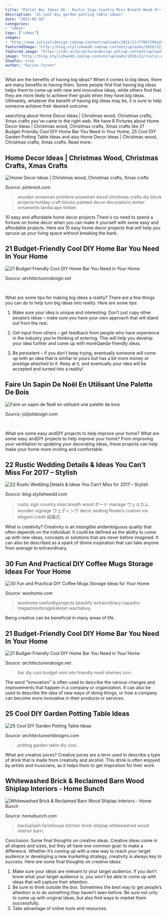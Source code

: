 ```yaml
---
title: "Pallet Bar Ideas Uk : Rustic Sign Country Miss Breath Wood ボード Mariage ウェルカム Wooden Signage ウェディング Decor Seating Flowers Custom Via Elegant Credit 結婚式"
description: "25 cool diy garden potting table ideas"
date: "2023-05-10"
categories:
- "ideas"
tags: ["ideas"]
images:
- "http://www.jolijolidesign.com/wp-content/uploads/2015/11/f78bf289a28e93c0d90b70d73c5da885.jpg"
featuredImage: "http://blog.stylishwedd.com/wp-content/uploads/2016/12/rustic-wedding-sign-ideas-for-2017.jpg"
featured_image: "https://cdn.architecturendesign.net/wp-content/uploads/2015/04/AD-DIY-Home-Bar-21.jpg"
image: "http://blog.stylishwedd.com/wp-content/uploads/2016/12/rustic-wedding-sign-ideas-for-2017.jpg"
ShowToc: true
author: "Darion Turner"
---
```



What are the benefits of having big ideas?
When it comes to big ideas, there are many benefits to having them. Some people find that having big ideas helps them to come up with new and innovative ideas, while others find that they are more likely to achieve their goals when they have big ideas. Ultimately, whatever the benefit of having big ideas may be, it is sure to help someone achieve their desired outcome.

	

		
searching about Home Decor Ideas | Christmas wood, Christmas crafts, Xmas crafts you've came to the right web. We have 8 Pictures about Home Decor Ideas | Christmas wood, Christmas crafts, Xmas crafts like 21 Budget-Friendly Cool DIY Home Bar You Need in Your Home, 25 Cool DIY Garden Potting Table Ideas and also Home Decor Ideas | Christmas wood, Christmas crafts, Xmas crafts. Read more:
		
    
## Home Decor Ideas | Christmas Wood, Christmas Crafts, Xmas Crafts

<img loading=lazy src="https://i.pinimg.com/736x/fb/96/1d/fb961d9f3d449dc04ba486fb3aac9bfe--wooden-snowman-crafts-primitive-wood-crafts.jpg" onerror="this.onerror=null;this.src='https://tse2.mm.bing.net/th?id=OIP.HnsBqaIg2O09r9eLg3l02AHaJ3&amp;pid=15.1';" alt="Home Decor Ideas | Christmas wood, Christmas crafts, Xmas crafts">

_Source: pinterest.com_

>wooden snowman primitive snowmen wood christmas crafts diy block projects holiday craft blocks painted decor decorations winter ornaments landscape timber. 

	

10 easy and affordable home decor projects
There's no need to spend a fortune on home decor when you can make it yourself with some easy and affordable projects. Here are 10 easy home decor projects that will help you spruce up your living space without breaking the bank.

    
## 21 Budget-Friendly Cool DIY Home Bar You Need In Your Home

<img loading=lazy src="https://cdn.architecturendesign.net/wp-content/uploads/2015/04/AD-DIY-Home-Bar-21.jpg" onerror="this.onerror=null;this.src='https://tse2.mm.bing.net/th?id=OIP.XwpHCRQO3F6vSTV4U4J0eQHaJ4&amp;pid=15.1';" alt="21 Budget-Friendly Cool DIY Home Bar You Need in Your Home">

_Source: architecturendesign.net_

>. 

	

What are some tips for making big ideas a reality?
There are a few things you can do to help turn big ideas into reality. Here are some tips:
1. Make sure your idea is unique and interesting. Don’t just copy other people’s ideas – make sure you have your own approach that will stand out from the rest.

2. Get input from others – get feedback from people who have experience in the industry you’re thinking of entering. This will help you develop your idea further and come up with moreQaeda-friendly ideas.

3. Be persistent – if you don’t keep trying, eventually someone will come up with an idea that is similar to yours but has a bit more money or prestige attached to it. Keep at it, and eventually your idea will be accepted and turned into a reality!

    
## Faire Un Sapin De Noël En Utilisant Une Palette De Bois

<img loading=lazy src="http://www.jolijolidesign.com/wp-content/uploads/2015/11/f78bf289a28e93c0d90b70d73c5da885.jpg" onerror="this.onerror=null;this.src='https://tse3.mm.bing.net/th?id=OIP.1HNsni1s9y67nnfT-EZq5wHaJ5&amp;pid=15.1';" alt="Faire un sapin de Noël en utilisant une palette de bois">

_Source: jolijolidesign.com_

>. 

	

What are some easy andDIY projects to help improve your home?
What are some easy andDIY projects to help improve your home? From improving your ventilation to updating your decorating ideas, these projects can help make your home more inviting and comfortable.

    
## 22 Rustic Wedding Details &amp; Ideas You Can’t Miss For 2017 – Stylish

<img loading=lazy src="http://blog.stylishwedd.com/wp-content/uploads/2016/12/rustic-wedding-sign-ideas-for-2017.jpg" onerror="this.onerror=null;this.src='https://tse1.mm.bing.net/th?id=OIP.a6PvSbfFVf_SDwK7pjWmPwHaKD&amp;pid=15.1';" alt="22 Rustic Wedding Details &amp; Ideas You Can’t Miss for 2017 – Stylish">

_Source: blog.stylishwedd.com_

>rustic sign country miss breath wood ボード mariage ウェルカム wooden signage ウェディング decor seating flowers custom via elegant credit 結婚式. 

	

What is creativity?
Creativity is an intangible andambiguous quality that often depends on the individual. It could be defined as the ability to come up with new ideas, concepts or solutions that are never before imagined. It can also be described as a spark of divine inspiration that can take anyone from average to extraordinary.

    
## 30 Fun And Practical DIY Coffee Mugs Storage Ideas For Your Home

<img loading=lazy src="https://www.woohome.com/wp-content/uploads/2015/05/coffee-mug-storage-ideas-woohome-16.jpg" onerror="this.onerror=null;this.src='https://tse4.mm.bing.net/th?id=OIP.stMZGtGltMc60KfsacEW2AHaJ6&amp;pid=15.1';" alt="30 Fun and Practical DIY Coffee Mugs Storage Ideas for Your Home">

_Source: woohome.com_

>woohome usefuldiyprojects beautify extraordinary napadov magazinestoragekatelyn wachabuy. 

	

Being creative can be beneficial in many areas of life.

    
## 21 Budget-Friendly Cool DIY Home Bar You Need In Your Home

<img loading=lazy src="http://cdn.architecturendesign.net/wp-content/uploads/2015/04/AD-DIY-Home-Bar-17.jpg" onerror="this.onerror=null;this.src='https://tse3.mm.bing.net/th?id=OIP.bLrXc1NFNDZFI8XtuOB1FAHaJ4&amp;pid=15.1';" alt="21 Budget-Friendly Cool DIY Home Bar You Need in Your Home">

_Source: architecturendesign.net_

>bar diy cool budget mini into friendly need shelves turn. 

	

The word "innovation" is often used to describe the various changes and improvements that happen in a company or organization. It can also be used to describe the idea of new ways of doing things, or how a company can become more innovative in their products or services.

    
## 25 Cool DIY Garden Potting Table Ideas

<img loading=lazy src="https://www.architectureartdesigns.com/wp-content/uploads/2013/10/1915-630x839.jpg" onerror="this.onerror=null;this.src='https://tse2.mm.bing.net/th?id=OIP.66L1xDa8P8pI9JVvQxY24gHaJ3&amp;pid=15.1';" alt="25 Cool DIY Garden Potting Table Ideas">

_Source: architectureartdesigns.com_

>potting garden table diy cool. 

	

What are creative juices?
Creative juices are a term used to describe a type of drink that is made from creativity and alcohol. This drink is often enjoyed by artists and musicians, as it helps them to get inspiration for their work.

    
## Whitewashed Brick &amp; Reclaimed Barn Wood Shiplap Interiors - Home Bunch

<img loading=lazy src="http://www.homebunch.com/wp-content/uploads/2017/01/Farmhouse-kitchen-backsplash-Farmhouse-kitchen-backsplash-ideas.-Ideas-for-Farmhouse-kitchen-backsplash.-Farmhouse-kitchen-backsplash-Farmhousekitchenbacksplash-Farmhouse-kitchenbacksplash.jpg" onerror="this.onerror=null;this.src='https://tse1.mm.bing.net/th?id=OIP.NsgZ7-mk_MAG9pV7oaYdkgHaLG&amp;pid=15.1';" alt="Whitewashed Brick &amp; Reclaimed Barn Wood Shiplap Interiors - Home Bunch">

_Source: homebunch.com_

>backsplash farmhouse kitchen brick shiplap whitewashed wood interior barn. 

	

Conclusion: Some final thoughts on creative ideas.
Creative ideas come in all shapes and sizes, but they all have one common goal: to make a difference. Whether it’s coming up with a new way to reach your target audience or developing a new marketing strategy, creativity is always key to success. Here are some final thoughts on creative ideas: 
1. Make sure your ideas are relevant to your target audience. If you don’t know what your target audience is, you won’t be able to come up with ideas that will capture their attention. 
2. Be sure to think outside the box. Sometimes the best way to get people’s attention is to do something they haven’t seen before. Be sure not only to come up with original ideas, but also find ways to market them successfully. 
3. Take advantage of online tools and resources.

